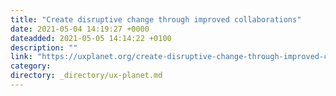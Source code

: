 ```yaml
---
title: "Create disruptive change through improved collaborations"
date: 2021-05-04 14:19:27 +0000
dateadded: 2021-05-05 14:14:22 +0100
description: ""
link: "https://uxplanet.org/create-disruptive-change-through-improved-collaborations-b4574e6049fc?source=rss----819cc2aaeee0---4"
category:
directory: _directory/ux-planet.md
---
```

